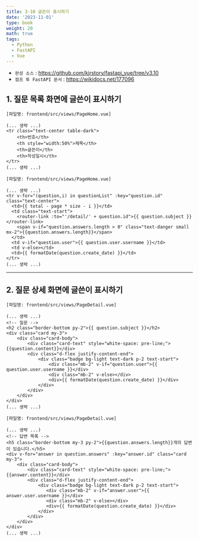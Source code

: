 ```yaml
---
title: 3-10 글쓴이 표시하기
date: '2023-11-01'
type: book
weight: 20
math: true
tags:
  - Python
  - FastAPI
  - Vue
---
```


- `완성 소스` : https://github.com/kjrstory/fastapi_vue/tree/v3.10
- `점프 투 FastAPI 문서` : https://wikidocs.net/177096


## 1. 질문 목록 화면에 글쓴이 표시하기

`[파일명: frontend/src/views/PageHome.vue]`
```vue{hl_lines=[2,4,5]}
(... 생략 ...)
<tr class="text-center table-dark">
    <th>번호</th>
    <th style="width:50%">제목</th>
    <th>글쓴이</th>
    <th>작성일시</th>
</tr>
(... 생략 ...)
```

`[파일명: frontend/src/views/PageHome.vue]`
```vue{hl_lines=[2,4,8]}
(... 생략 ...)
<tr v-for="(question,i) in questionList" :key="question.id" class="text-center">
  <td>{{ total - page * size - i }}</td>
  <td class="text-start">
    <router-link :to="'/detail/' + question.id">{{ question.subject }}</router-link>
    <span v-if="question.answers.length > 0" class="text-danger small mx-2">{{question.answers.length}}</span>
  </td>
  <td v-if="question.user">{{ question.user.username }}</td>
  <td v-else></td>
  <td>{{ formatDate(question.create_date) }}</td>
</tr>
(... 생략 ...)
```

---
## 2. 질문 상세 화면에 글쓴이 표시하기

`[파일명: frontend/src/views/PageDetail.vue]`
```vue{hl_lines=["8-12"]}
(... 생략 ...)
<!-- 질문 -->
<h2 class="border-bottom py-2">{{ question.subject }}</h2>
<div class="card my-3">
    <div class="card-body">
        <div class="card-text" style="white-space: pre-line;">{{question.content}}</div>
        <div class="d-flex justify-content-end">
            <div class="badge bg-light text-dark p-2 text-start">
                <div class="mb-2" v-if="question.user">{{ question.user.username }}</div>
                <div class="mb-2" v-else></div>
                <div>{{ formatDate(question.create_date) }}</div>
            </div>
        </div>
    </div>
</div>
(... 생략 ...)
```

`[파일명: frontend/src/views/PageDetail.vue]`
```vue{hl_lines=["9-13"]}
(... 생략 ...)
<!-- 답변 목록 -->
<h5 class="border-bottom my-3 py-2">{{question.answers.length}}개의 답변이 있습니다.</h5>
<div v-for="answer in question.answers" :key="answer.id" class="card my-3">
    <div class="card-body">
        <div class="card-text" style="white-space: pre-line;">{{answer.content}}</div>
        <div class="d-flex justify-content-end">
            <div class="badge bg-light text-dark p-2 text-start">
               <div class="mb-2" v-if="answer.user">{{ answer.user.username }}</div>
               <div class="mb-2" v-else></div>
               <div>{{ formatDate(question.create_date) }}</div>
            </div>
        </div>
    </div>
</div>
(... 생략 ...)
```
